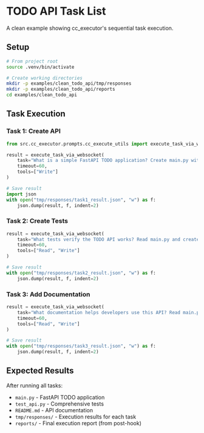 # TODO API Task List

A clean example showing cc_executor's sequential task execution.

## Setup

```bash
# From project root
source .venv/bin/activate

# Create working directories
mkdir -p examples/clean_todo_api/tmp/responses
mkdir -p examples/clean_todo_api/reports
cd examples/clean_todo_api
```

## Task Execution

### Task 1: Create API
```python
from src.cc_executor.prompts.cc_execute_utils import execute_task_via_websocket

result = execute_task_via_websocket(
    task="What is a simple FastAPI TODO application? Create main.py with GET /todos and POST /todos endpoints using in-memory list storage.",
    timeout=60,
    tools=["Write"]
)

# Save result
import json
with open("tmp/responses/task1_result.json", "w") as f:
    json.dump(result, f, indent=2)
```

### Task 2: Create Tests
```python
result = execute_task_via_websocket(
    task="What tests verify the TODO API works? Read main.py and create test_api.py with pytest tests for both endpoints.",
    timeout=60,
    tools=["Read", "Write"]
)

# Save result
with open("tmp/responses/task2_result.json", "w") as f:
    json.dump(result, f, indent=2)
```

### Task 3: Add Documentation
```python
result = execute_task_via_websocket(
    task="What documentation helps developers use this API? Read main.py and test_api.py, then create README.md with usage examples.",
    timeout=60,
    tools=["Read", "Write"]
)

# Save result
with open("tmp/responses/task3_result.json", "w") as f:
    json.dump(result, f, indent=2)
```

## Expected Results

After running all tasks:
- `main.py` - FastAPI TODO application
- `test_api.py` - Comprehensive tests
- `README.md` - API documentation
- `tmp/responses/` - Execution results for each task
- `reports/` - Final execution report (from post-hook)